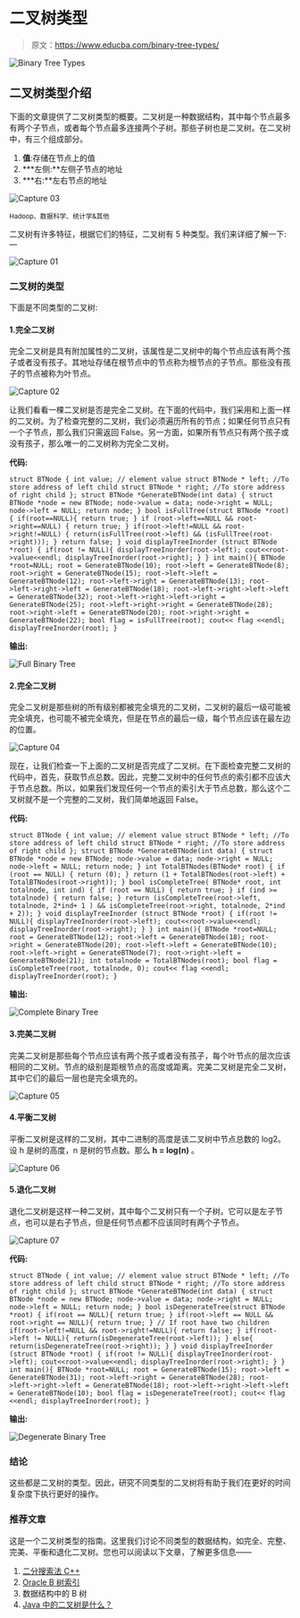 # 二叉树类型

> 原文：<https://www.educba.com/binary-tree-types/>

![Binary Tree Types](img/d5446becdd204a99b476d31f1158a7f6.png)



## 二叉树类型介绍

下面的文章提供了二叉树类型的概要。二叉树是一种数据结构，其中每个节点最多有两个子节点，或者每个节点最多连接两个子树。那些子树也是二叉树。在二叉树中，有三个组成部分。

1.  **值**:存储在节点上的值
2.  ***左侧:**左侧子节点的地址
3.  ***右:**左右节点的地址

![Capture 03](img/25cc18037c50d1b08055e07df5bbad5b.png)



<small>Hadoop、数据科学、统计学&其他</small>

二叉树有许多特征，根据它们的特征，二叉树有 5 种类型。我们来详细了解一下:—

![Capture 01](img/227ea11891094609cb73c0e7a1fe614d.png)



### 二叉树的类型

下面是不同类型的二叉树:

#### 1.完全二叉树

完全二叉树是具有附加属性的二叉树，该属性是二叉树中的每个节点应该有两个孩子或者没有孩子。其地址存储在根节点中的节点称为根节点的子节点。那些没有孩子的节点被称为叶节点。

![Capture 02](img/d832593ba09f4b335d959292219ec456.png)



让我们看看一棵二叉树是否是完全二叉树。在下面的代码中，我们采用和上面一样的二叉树。为了检查完整的二叉树，我们必须遍历所有的节点；如果任何节点只有一个子节点，那么我们只需返回 False。另一方面，如果所有节点只有两个孩子或没有孩子，那么唯一的二叉树称为完全二叉树。

**代码:**

`struct BTNode
{
int value; // element value
struct BTNode * left; //To store address of left child
struct BTNode * right; //To store address of right child
};
struct BTNode *GenerateBTNode(int data) {
struct BTNode *node = new BTNode;
node->value = data;
node->right = NULL;
node->left = NULL;
return node;
}
bool isFullTree(struct BTNode *root) {
if(root==NULL){
return true;
}
if (root->left==NULL && root->right==NULL) {
return true;
}
if(root->left!=NULL && root->right!=NULL) {
return(isFullTree(root->left) && (isFullTree(root->right)));
}
return false;
}
void displayTreeInorder (struct BTNode *root) {
if(root != NULL){
displayTreeInorder(root->left);
cout<<root->value<<endl;
displayTreeInorder(root->right);
}
}
int main(){
BTNode *root=NULL;
root = GenerateBTNode(10);
root->left = GenerateBTNode(8);
root->right = GenerateBTNode(15);
root->left->left = GenerateBTNode(12);
root->left->right = GenerateBTNode(13);
root->left->right->left = GenerateBTNode(18);
root->left->right->left->left = GenerateBTNode(32);
root->left->right->left->right = GenerateBTNode(25);
root->left->right->right = GenerateBTNode(28);
root->right->left = GenerateBTNode(20);
root->right->right = GenerateBTNode(22);
bool flag = isFullTree(root);
cout<< flag <<endl;
displayTreeInorder(root);
}`

**输出:**

![Full Binary Tree ](img/63dc6f5d71bafc145844420b8bc53b61.png)



#### 2.完全二叉树

完全二叉树是那些树的所有级别都被完全填充的二叉树，二叉树的最后一级可能被完全填充，也可能不被完全填充，但是在节点的最后一级，每个节点应该在最左边的位置。

![Capture 04](img/a253d1449499a667b13023f26e974a2e.png)



现在，让我们检查一下上面的二叉树是否完成了二叉树。在下面检查完整二叉树的代码中，首先，获取节点总数。因此，完整二叉树中的任何节点的索引都不应该大于节点总数。所以，如果我们发现任何一个节点的索引大于节点总数，那么这个二叉树就不是一个完整的二叉树，我们简单地返回 False。

**代码:**

`struct BTNode
{
int value; // element value
struct BTNode * left; //To store address of left child
struct BTNode * right; //To store address of right child
};
struct BTNode *GenerateBTNode(int data) {
struct BTNode *node = new BTNode;
node->value = data;
node->right = NULL;
node->left = NULL;
return node;
}
int TotalBTNodes(BTNode* root) {
if (root == NULL) {
return (0);
}
return (1 + TotalBTNodes(root->left) + TotalBTNodes(root->right));
}
bool isCompleteTree( BTNode* root, int totalnode, int ind) {
if (root == NULL) {
return true;
}
if (ind >= totalnode) {
return false;
}
return (isCompleteTree(root->left, totalnode, 2*ind+ 1 ) && isCompleteTree(root->right, totalnode, 2*ind + 2));
}
void displayTreeInorder (struct BTNode *root) {
if(root != NULL){
displayTreeInorder(root->left);
cout<<root->value<<endl;
displayTreeInorder(root->right);
}
}
int main(){
BTNode *root=NULL;
root = GenerateBTNode(12);
root->left = GenerateBTNode(18);
root->right = GenerateBTNode(20);
root->left->left = GenerateBTNode(10);
root->left->right = GenerateBTNode(7);
root->right->left = GenerateBTNode(21);
int totalnode = TotalBTNodes(root);
bool flag = isCompleteTree(root, totalnode, 0);
cout<< flag <<endl;
displayTreeInorder(root);
}`

**输出:**

![Complete Binary Tree](img/9132b4f9a056395bbe6c8079d6094a9b.png)



#### 3.完美二叉树

完美二叉树是那些每个节点应该有两个孩子或者没有孩子，每个叶节点的层次应该相同的二叉树。节点的级别是距根节点的高度或距离。完美二叉树是完全二叉树，其中它们的最后一层也是完全填充的。

![Capture 05](img/92cc57ff6b28f7dd0996487c88bb34af.png)



#### 4.平衡二叉树

平衡二叉树是这样的二叉树，其中二进制的高度是该二叉树中节点总数的 log2。设 h 是树的高度，n 是树的节点数。那么 **h = log(n)** 。

![Capture 06](img/5a468cd5f71e8adb884f76e98dfb0586.png)



#### 5.退化二叉树

退化二叉树是这样一种二叉树，其中每个二叉树只有一个子树。它可以是左子节点，也可以是右子节点，但是任何节点都不应该同时有两个子节点。

![Capture 07](img/5e3a3a45c49f1e7a1066c6430aed6f21.png)



**代码:**

`struct BTNode
{
int value; // element value
struct BTNode * left; //To store address of left child
struct BTNode * right; //To store address of right child
};
struct BTNode *GenerateBTNode(int data) {
struct BTNode *node = new BTNode;
node->value = data;
node->right = NULL;
node->left = NULL;
return node;
}
bool isDegenerateTree(struct BTNode *root) {
if(root == NULL){
return true;
}
if(root->left == NULL && root->right == NULL){
return true;
}
// If root have two children
if(root->left!=NULL && root->right!=NULL){
return false;
}
if(root->left != NULL){
return(isDegenerateTree(root->left));
}
else{
return(isDegenerateTree(root->right));
}
}
void displayTreeInorder (struct BTNode *root) {
if(root != NULL){
displayTreeInorder(root->left);
cout<<root->value<<endl;
displayTreeInorder(root->right);
}
}
int main(){
BTNode *root=NULL;
root = GenerateBTNode(15);
root->left = GenerateBTNode(31);
root->left->right = GenerateBTNode(28);
root->left->right->left = GenerateBTNode(18);
root->left->right->left->left = GenerateBTNode(10);
bool flag = isDegenerateTree(root);
cout<< flag <<endl;
displayTreeInorder(root);
}`

**输出:**

![Degenerate Binary Tree](img/0216345b9ab67a2ffe506b6c3660e51b.png)



### 结论

这些都是二叉树的类型。因此，研究不同类型的二叉树将有助于我们在更好的时间复杂度下执行更好的操作。

### 推荐文章

这是一个二叉树类型的指南。这里我们讨论不同类型的数据结构，如完全、完整、完美、平衡和退化二叉树。您也可以阅读以下文章，了解更多信息——

1.  [二分搜索法 C++](https://www.educba.com/binary-search-c-plus-plus/)
2.  [Oracle B 树索引](https://www.educba.com/oracle-b-tree-index/)
3.  数据结构中的 B 树
4.  [Java 中的二叉树是什么？](https://www.educba.com/what-is-a-binary-tree-in-java/)





